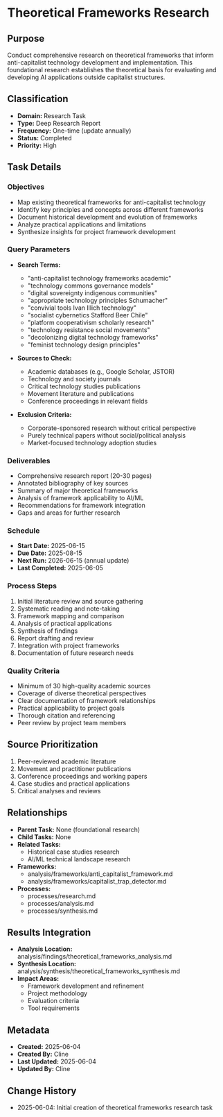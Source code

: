 # Theoretical Frameworks Research

## Purpose
Conduct comprehensive research on theoretical frameworks that inform anti-capitalist technology development and implementation. This foundational research establishes the theoretical basis for evaluating and developing AI applications outside capitalist structures.

## Classification
- **Domain:** Research Task
- **Type:** Deep Research Report
- **Frequency:** One-time (update annually)
- **Status:** Completed
- **Priority:** High

## Task Details

### Objectives
- Map existing theoretical frameworks for anti-capitalist technology
- Identify key principles and concepts across different frameworks
- Document historical development and evolution of frameworks
- Analyze practical applications and limitations
- Synthesize insights for project framework development

### Query Parameters
- **Search Terms:**
  - "anti-capitalist technology frameworks academic"
  - "technology commons governance models"
  - "digital sovereignty indigenous communities"
  - "appropriate technology principles Schumacher"
  - "convivial tools Ivan Illich technology"
  - "socialist cybernetics Stafford Beer Chile"
  - "platform cooperativism scholarly research"
  - "technology resistance social movements"
  - "decolonizing digital technology frameworks"
  - "feminist technology design principles"

- **Sources to Check:**
  - Academic databases (e.g., Google Scholar, JSTOR)
  - Technology and society journals
  - Critical technology studies publications
  - Movement literature and publications
  - Conference proceedings in relevant fields

- **Exclusion Criteria:**
  - Corporate-sponsored research without critical perspective
  - Purely technical papers without social/political analysis
  - Market-focused technology adoption studies

### Deliverables
- Comprehensive research report (20-30 pages)
- Annotated bibliography of key sources
- Summary of major theoretical frameworks
- Analysis of framework applicability to AI/ML
- Recommendations for framework integration
- Gaps and areas for further research

### Schedule
- **Start Date:** 2025-06-15
- **Due Date:** 2025-08-15
- **Next Run:** 2026-06-15 (annual update)
- **Last Completed:** 2025-06-05

### Process Steps
1. Initial literature review and source gathering
2. Systematic reading and note-taking
3. Framework mapping and comparison
4. Analysis of practical applications
5. Synthesis of findings
6. Report drafting and review
7. Integration with project frameworks
8. Documentation of future research needs

### Quality Criteria
- Minimum of 30 high-quality academic sources
- Coverage of diverse theoretical perspectives
- Clear documentation of framework relationships
- Practical applicability to project goals
- Thorough citation and referencing
- Peer review by project team members

## Source Prioritization
1. Peer-reviewed academic literature
2. Movement and practitioner publications
3. Conference proceedings and working papers
4. Case studies and practical applications
5. Critical analyses and reviews

## Relationships
- **Parent Task:** None (foundational research)
- **Child Tasks:** None
- **Related Tasks:** 
  - Historical case studies research
  - AI/ML technical landscape research
- **Frameworks:** 
  - analysis/frameworks/anti_capitalist_framework.md
  - analysis/frameworks/capitalist_trap_detector.md
- **Processes:**
  - processes/research.md
  - processes/analysis.md
  - processes/synthesis.md

## Results Integration
- **Analysis Location:** analysis/findings/theoretical_frameworks_analysis.md
- **Synthesis Location:** analysis/synthesis/theoretical_frameworks_synthesis.md
- **Impact Areas:**
  - Framework development and refinement
  - Project methodology
  - Evaluation criteria
  - Tool requirements

## Metadata
- **Created:** 2025-06-04
- **Created By:** Cline
- **Last Updated:** 2025-06-04
- **Updated By:** Cline

## Change History
- 2025-06-04: Initial creation of theoretical frameworks research task
